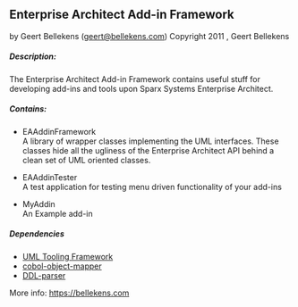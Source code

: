 ## Enterprise Architect Add-in Framework
by Geert Bellekens (geert@bellekens.com)
Copyright 2011 , Geert Bellekens


##### Description:
The Enterprise Architect Add-in Framework contains useful stuff for 
developing add-ins and tools upon Sparx Systems Enterprise Architect.

##### Contains:
- EAAddinFramework  
A library of wrapper classes implementing the UML interfaces. 
These classes hide all the ugliness of the Enterprise Architect API behind a clean set of UML oriented classes.
	
- EAAddinTester  
A test application for testing menu driven functionality of your add-ins
- MyAddin  
An Example add-in

##### Dependencies
- [UML Tooling Framework](https://github.com/GeertBellekens/UML-Tooling-Framework)
- [cobol-object-mapper](https://github.com/GeertBellekens/cobol-object-mapper)
- [DDL-parser](https://github.com/GeertBellekens/DDL-Parser)

More info:
https://bellekens.com
